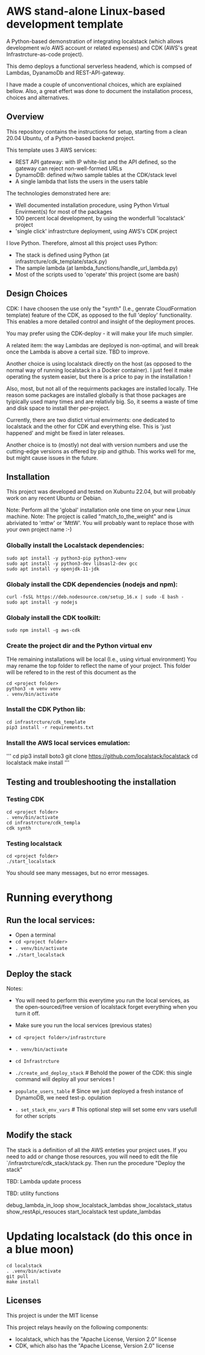 # AWS stand-alone Linux-based development template

A Python-based demonstration of integrating localstack (which allows development w/o AWS account or related expenses) and CDK (AWS's great Infrastrcture-as-code project).

This demo deploys a functional serverless headend, which is compsed of Lambdas, DyanamoDb and REST-API-gateway.

I have made a couple of unconventional choices, which are explained bellow.
Also, a great effert was done to document the installation process, choices and alternatives.

## Overview

This repository contains the instructions for setup, starting from a clean 20.04 Ubuntu, of a Python-based backend project.

This template uses 3 AWS services:

   - REST API gateway: with IP white-list and the API defined, so the gateway can reject non-well-formed URLs
   - DynamoDB: defined w/two sample tables at the CDK/stack level
   - A single lambda that lists the users in the users table

The technologies demonstrated here are:
                         
   - Well documented installation procedure, using Python Virtual Envirment(s) for most of the packages
   - 100 percent local development, by using the wonderfull 'localstack' project
   - 'single click' infrastrcture deployment, using AWS's CDK project

I love Python. Therefore, almost all this project uses Python:

   - The stack is defined using Python (at infrastrcture/cdk_template/stack.py)
   - The sample lambda (at lambda_functions/handle_url_lambda.py) 
   - Most of the scripts used to 'operate' this project (some are bash)

## Design Choices

CDK: 
I have choosen the use only the "synth" (I.e., genrate CloudFormation template) feature of the CDK, as opposed to the full 'deploy' functionality. This enables a more detailed control and insight of the deployment proces.

 You may prefer using the CDK-deploy - it will make your life much simpler.

A related item: the way Lambdas are deployed is non-optimal, and will break once the Lambda is above a certail size.  TBD to improve.

Another choice is using localstack directly on the host (as opposed to the normal way of running localstack in a Docker container). I just feel it make operating the system easier, but there is a price to pay in the installation !

Also, most, but not all of the requirments packages are installed locally. THe reason some packages are installed globally is that those packages are tyipically used many times and are relativly big. So, it seems a waste of time and disk space to install ther per-project.

Currently, there are two distict virtual envirments: one dedicated to localstack and the other for CDK and everything else.  This is 'just happened' and might be fixed in later releases.

Another choice is to (mostly) not deal with version numbers and use the cutting-edge versions as offered by pip and github. This works well for me, but might cause issues in the future.

## Installation

This project was developed and tested on Xubuntu 22.04, but will probably work on any recent Ubuntu or Debian.

Note: Perform all the 'global' installation onle one time on your new Linux machine.
Note: The project is called "match_to_the_weight" and is abriviated to 'mttw' or 'MttW'.
      You will probably want to replace those with your own project name :-)

### Globally install the Localstack dependencies:

```
sudo apt install -y python3-pip python3-venv
sudo apt install -y python3-dev libsasl2-dev gcc
sudo apt install -y openjdk-11-jdk
```

### Globaly install the CDK dependencies (nodejs and npm):

```
curl -fsSL https://deb.nodesource.com/setup_16.x | sudo -E bash -
sudo apt install -y nodejs
```
### Globaly install the CDK toolkilt: 

`sudo npm install -g aws-cdk`

### Create the project dir and the Python virtual env

THe remaining installations will be local (I.e., using virtual environment)
You may rename the top folder to reflect the name of your project.
This folder will be refered to in the rest of this document as the <project folder>


```
cd <project folder>
python3 -m venv venv
. venv/bin/activate
```

### Install the CDK Python lib: 

```
cd infrastrcture/cdk_template
pip3 install -r requirements.txt   
```

### Install the AWS local services emulation:

'''
cd <project folder>
pip3 install boto3
git clone https://github.com/localstack/localstack
cd localstack
make install
'''

## Testing and troubleshooting the installation

### Testing CDK

```
cd <project folder>
. venv/bin/activate
cd infrastrcture/cdk_templa
cdk synth
```

### Testing localstack

```
cd <project folder>
./start_localstack
```

You should see many messages, but no error messages.


# Running everythong

## Run the local services:

 - Open a terminal
 - `cd <project folder>`
 - `. venv/bin/activate`
 - `./start_localstack`

## Deploy the stack

Notes:
 - You will need to perform this everytime you run the local services, as the open-sourced/free version of localstack forget everything when you turn it off.

 - Make sure you run the local services (previous states)
 - `cd <project folder>/infrastrcture`
 - `. venv/bin/activate`
 - `cd Infrastrcture`
 - `./create_and_deploy_stack`    # Behold the power of the CDK: this single command will deploy all your services !
 - `populate_users_table`         # Since we just deployed a fresh instance of DynamoDB, we need test-p. opulation
 - `. set_stack_env_vars`         # This optional step will set some env vars usefull for other scripts

## Modify the stack
  
  The stack is a definition of all the AWS enteties your project uses.
  If you need to add or change those resources, you will need to edit the file `<project folder>/infrastrcture/cdk_stack/stack.py.
  Then run the procedure "Deploy the stack"

TBD: Lambda update process

TBD: utility functions

debug_lambda_in_loop
show_localstack_lambdas
show_localstack_status
show_restApi_resouces
start_localstack
test
update_lambdas

 
# Updating localstack (do this once in a blue moon)

```
cd localstack
. .venv/bin/activate
git pull
make install
```

## Licenses
This project is under the MIT license

This project relays heavily on the following components:
   - localstack, which has the "Apache License, Version 2.0" license
   - CDK, which also has the "Apache License, Version 2.0" license
